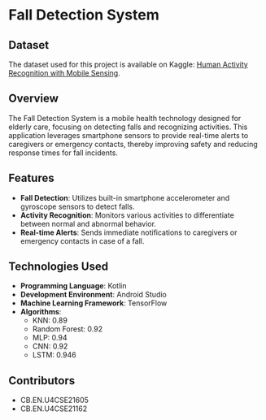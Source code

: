 # Fall Detection System

## Dataset
The dataset used for this project is available on Kaggle: [Human Activity Recognition with Mobile Sensing](https://www.kaggle.com/datasets/uciml/human-activity-recognition-with-smartphones).

## Overview
The Fall Detection System is a mobile health technology designed for elderly care, focusing on detecting falls and recognizing activities. This application leverages smartphone sensors to provide real-time alerts to caregivers or emergency contacts, thereby improving safety and reducing response times for fall incidents.

## Features
- **Fall Detection**: Utilizes built-in smartphone accelerometer and gyroscope sensors to detect falls.
- **Activity Recognition**: Monitors various activities to differentiate between normal and abnormal behavior.
- **Real-time Alerts**: Sends immediate notifications to caregivers or emergency contacts in case of a fall.

## Technologies Used
- **Programming Language**: Kotlin
- **Development Environment**: Android Studio
- **Machine Learning Framework**: TensorFlow
- **Algorithms**: 
  - KNN: 0.89
  - Random Forest: 0.92
  - MLP: 0.94
  - CNN: 0.92
  - LSTM: 0.946

## Contributors
- CB.EN.U4CSE21605
- CB.EN.U4CSE21162


